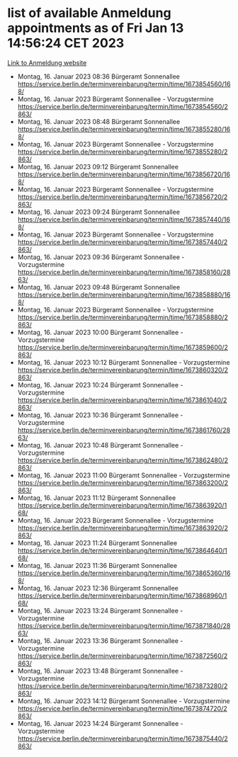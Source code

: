 # list of available Anmeldung appointments as of Fri Jan 13 14:56:24 CET 2023
[Link to Anmeldung website](https://service.berlin.de/terminvereinbarung/termin/tag.php?termin=0&anliegen[]=120686&dienstleisterlist=122210,122217,327316,122219,327312,122227,327314,122231,327346,122243,327348,122252,329742,122260,329745,122262,329748,122254,329751,122271,327278,122273,327274,122277,327276,330436,122280,327294,122282,327290,122284,327292,327539,122291,327270,122285,327266,122286,327264,122296,327268,150230,329760,122301,327282,122297,327286,122294,327284,122312,329763,122314,329775,122304,327330,122311,327334,122309,327332,122281,327352,122279,329772,122276,327324,122274,327326,122267,329766,122246,327318,122251,327320,122257,327322,122208,327298,122226,327300,121362,121364&herkunft=http%3A%2F%2Fservice.berlin.de%2Fdienstleistung%2F120686%2F)
- Montag, 16. Januar 2023 08:36 Bürgeramt Sonnenallee https://service.berlin.de/terminvereinbarung/termin/time/1673854560/168/
- Montag, 16. Januar 2023  Bürgeramt Sonnenallee - Vorzugstermine https://service.berlin.de/terminvereinbarung/termin/time/1673854560/2863/
- Montag, 16. Januar 2023 08:48 Bürgeramt Sonnenallee https://service.berlin.de/terminvereinbarung/termin/time/1673855280/168/
- Montag, 16. Januar 2023  Bürgeramt Sonnenallee - Vorzugstermine https://service.berlin.de/terminvereinbarung/termin/time/1673855280/2863/
- Montag, 16. Januar 2023 09:12 Bürgeramt Sonnenallee https://service.berlin.de/terminvereinbarung/termin/time/1673856720/168/
- Montag, 16. Januar 2023  Bürgeramt Sonnenallee - Vorzugstermine https://service.berlin.de/terminvereinbarung/termin/time/1673856720/2863/
- Montag, 16. Januar 2023 09:24 Bürgeramt Sonnenallee https://service.berlin.de/terminvereinbarung/termin/time/1673857440/168/
- Montag, 16. Januar 2023  Bürgeramt Sonnenallee - Vorzugstermine https://service.berlin.de/terminvereinbarung/termin/time/1673857440/2863/
- Montag, 16. Januar 2023 09:36 Bürgeramt Sonnenallee - Vorzugstermine https://service.berlin.de/terminvereinbarung/termin/time/1673858160/2863/
- Montag, 16. Januar 2023 09:48 Bürgeramt Sonnenallee https://service.berlin.de/terminvereinbarung/termin/time/1673858880/168/
- Montag, 16. Januar 2023  Bürgeramt Sonnenallee - Vorzugstermine https://service.berlin.de/terminvereinbarung/termin/time/1673858880/2863/
- Montag, 16. Januar 2023 10:00 Bürgeramt Sonnenallee - Vorzugstermine https://service.berlin.de/terminvereinbarung/termin/time/1673859600/2863/
- Montag, 16. Januar 2023 10:12 Bürgeramt Sonnenallee - Vorzugstermine https://service.berlin.de/terminvereinbarung/termin/time/1673860320/2863/
- Montag, 16. Januar 2023 10:24 Bürgeramt Sonnenallee - Vorzugstermine https://service.berlin.de/terminvereinbarung/termin/time/1673861040/2863/
- Montag, 16. Januar 2023 10:36 Bürgeramt Sonnenallee - Vorzugstermine https://service.berlin.de/terminvereinbarung/termin/time/1673861760/2863/
- Montag, 16. Januar 2023 10:48 Bürgeramt Sonnenallee - Vorzugstermine https://service.berlin.de/terminvereinbarung/termin/time/1673862480/2863/
- Montag, 16. Januar 2023 11:00 Bürgeramt Sonnenallee - Vorzugstermine https://service.berlin.de/terminvereinbarung/termin/time/1673863200/2863/
- Montag, 16. Januar 2023 11:12 Bürgeramt Sonnenallee https://service.berlin.de/terminvereinbarung/termin/time/1673863920/168/
- Montag, 16. Januar 2023  Bürgeramt Sonnenallee - Vorzugstermine https://service.berlin.de/terminvereinbarung/termin/time/1673863920/2863/
- Montag, 16. Januar 2023 11:24 Bürgeramt Sonnenallee https://service.berlin.de/terminvereinbarung/termin/time/1673864640/168/
- Montag, 16. Januar 2023 11:36 Bürgeramt Sonnenallee https://service.berlin.de/terminvereinbarung/termin/time/1673865360/168/
- Montag, 16. Januar 2023 12:36 Bürgeramt Sonnenallee https://service.berlin.de/terminvereinbarung/termin/time/1673868960/168/
- Montag, 16. Januar 2023 13:24 Bürgeramt Sonnenallee - Vorzugstermine https://service.berlin.de/terminvereinbarung/termin/time/1673871840/2863/
- Montag, 16. Januar 2023 13:36 Bürgeramt Sonnenallee - Vorzugstermine https://service.berlin.de/terminvereinbarung/termin/time/1673872560/2863/
- Montag, 16. Januar 2023 13:48 Bürgeramt Sonnenallee - Vorzugstermine https://service.berlin.de/terminvereinbarung/termin/time/1673873280/2863/
- Montag, 16. Januar 2023 14:12 Bürgeramt Sonnenallee - Vorzugstermine https://service.berlin.de/terminvereinbarung/termin/time/1673874720/2863/
- Montag, 16. Januar 2023 14:24 Bürgeramt Sonnenallee - Vorzugstermine https://service.berlin.de/terminvereinbarung/termin/time/1673875440/2863/

